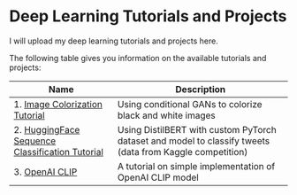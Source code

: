 # Deep Learning Tutorials and Projects

I will upload my deep learning tutorials and projects here.

The following table gives you information on the available tutorials and projects:

| Name                      | Description |
| -----------               | ----------- |
| 1. [Image Colorization Tutorial](https://github.com/moein-shariatnia/Deep-Learning/tree/main/Image%20Colorization%20Tutorial)| Using conditional GANs to colorize black and white images|
| 2. [HuggingFace Sequence Classification Tutorial](https://github.com/moein-shariatnia/Deep-Learning/tree/main/HuggingFace%20Tutorial%20-%20Sequence%20Classification%20with%20DistilBERT)| Using DistilBERT with custom PyTorch dataset and model to classify tweets (data from Kaggle competition)|
| 3. [OpenAI CLIP](https://github.com/moein-shariatnia/OpenAI-CLIP) | A tutorial on simple implementation of OpenAI CLIP model